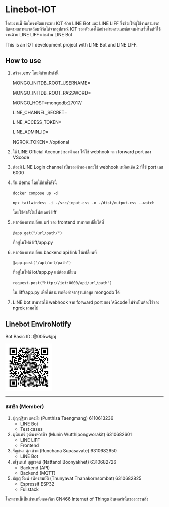 # Linebot-IOT
โครงงานนี้ คือโครงพัฒนาระบบ IOT ด้วย LINE Bot และ LINE LIFF ซึ่งช่วยให้ผู้ใช้งานสามารถติดตามสภาพแวดล้อมที่วัดได้จากอุปกรณ์ IOT ของตัวเองได้อย่างง่ายดายและชัดเจนผ่านเว็บไซต์ที่ใช้งานด้วย LINE LIFF และผ่าน LINE Bot

This is an IOT development project with LINE Bot and LINE LIFF.

## How to use
1. สร้าง .env โดยมีตัวแปรดังนี้

   MONGO_INITDB_ROOT_USERNAME=
   
   MONGO_INITDB_ROOT_PASSWORD=
   
   MONGO_HOST=mongodb:27017/
   
   LINE_CHANNEL_SECRET=
   
   LINE_ACCESS_TOKEN=
   
   LINE_ADMIN_ID=
   
   NGROK_TOKEN= //optional
   

2. ใช้ LINE Official Account ของตัวเอง ให้ใช้ webhook จาก forward port ของ VScode
3. ต้องมี LINE Login channel เป็นของตัวเอง และใช้ webhook เหมือนข้อ 2 ที่ใข้ port เลข 6000
4. รัน demo โดยใช้คำสั่งดังนี้

      `docker compose up -d`
   
      `npx tailwindcss -i ./src/input.css -o ./dist/output.css --watch`

   โดยใช้คำสั่งในโฟลเดอร์ liff
5. หากต้องการเปลี่ยน url ของ frontend สามารถเปลี่ยได้ที่

      `@app.get("/url/path/")`

   ที่อยู่ในไฟล์ liff/app.py
6. หากต้องการเปลี่ยน backend api link ให้เปลี่ยนที่

      `@app.post("/apt/url/path")`

   ที่อยู่ในไฟล์ iot/app.py แต่ต้องเปลี่ยน

      `request.post("http://iot:8000/api/url/path")`

   ใน liff/app.py เพื่อให้สามารถดึงค่าจากฐานข้อมูล mongodb ได้
   
7. LINE bot สามารถใช้ webhook จาก forward port ของ VScode ไม่จำเป็นต้องใช้ของ ngrok เสมอไป

## Linebot EnviroNotify
Bot Basic ID: @005wkjpj

<img src="markdown-imgs\qr-code-line-bot.png" alt="Image" width="150" height="150">

---
### สมาชิก (Member)
1. ปุญญ์ฐิสา แตงมั่ง (Punthisa Taengmang) 6110613236
   - LINE Bot
   - Test cases
2. มุนินทร์ วุฒิพงษ์วรกิจ (Munin Wutthipongworakit) 6310682601
   - LINE LIFF
   - Frontend
3. รัญชนา ศุภเสวต (Runchana Supasavate) 6310682650
   - LINE Bot 
4. ณัฐนนท์ บุญเขตต์ (Nattanol Boonyakhet) 6310682726
   - Backend (API)
   - Backend (MQTT)
5. ธัญญวัฒน์ ธนัครสมบัติ (Thunyavat Thanakornsombat) 6310682825
   - Espressif ESP32
   - Fullstack

โครงงานนี้เป็นส่วนหนึ่งของวิชา CN466 Internet of Things อินเตอร์เน็ตของสรรพสิ่ง
